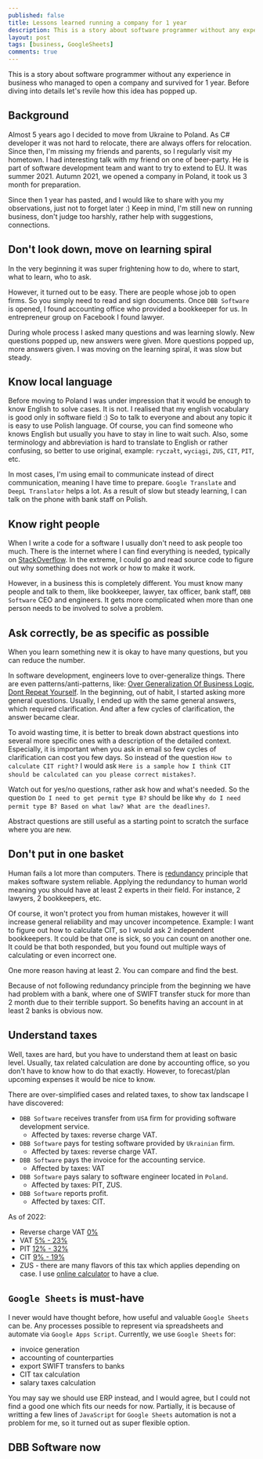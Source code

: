 ```yaml
---
published: false
title: Lessons learned running a company for 1 year
description: This is a story about software programmer without any experience in business managed to open a company and survived for 1 year.
layout: post
tags: [business, GoogleSheets]
comments: true
---
```


This is a story about software programmer without any experience in business who managed to open a company and survived for 1 year. Before diving into details let's revile how this idea has popped up.

## Background

Almost 5 years ago I decided to move from Ukraine to Poland. As C# developer it was not hard to relocate, there are always offers for relocation. Since then, I'm missing my friends and parents, so I regularly visit my hometown. I had interesting talk with my friend on one of beer-party. He is part of software development team and want to try to extend to EU. It was summer 2021. Autumn 2021, we opened a company in Poland, it took us 3 month for preparation.

Since then 1 year has pasted, and I would like to share with you my observations, just not to forget later :) Keep in mind, I'm still new on running business, don't judge too harshly, rather help with suggestions, connections.

## Don't look down, move on learning spiral

In the very beginning it was super frightening how to do, where to start, what to learn, who to ask.

However, it turned out to be easy. There are people whose job to open firms. So you simply need to read and sign documents. Once `DBB Software` is opened, I found accounting office who provided a bookkeeper for us. In entrepreneur group on Facebook I found lawyer.

During whole process I asked many questions and was learning slowly. New questions popped up, new answers were given. More questions popped up, more answers given. I was moving on the learning spiral, it was slow but steady.

## Know local language

Before moving to Poland I was under impression that it would be enough to know English to solve cases. It is not. I realised that my english vocabulary is good only in software field :) So to talk to everyone and about any topic it is easy to use Polish language. Of course, you can find someone who knows English but usually you have to stay in line to wait such. Also, some terminology and abbreviation is hard to translate to English or rather confusing, so better to use original, example:  `ryczałt`, `wyciągi`, `ZUS`, `CIT`, `PIT`, etc.

In most cases, I'm using email to communicate instead of direct communication, meaning I have time to prepare. `Google Translate` and `DeepL Translator` helps a lot. As a result of slow but steady learning, I can talk on the phone with bank staff on Polish.

## Know right people

When I write a code for a software I usually don't need to ask people too much. There is the internet where I can find everything is needed, typically on [StackOverflow](https://stackoverflow.com/). In the extreme, I could go and read source code to figure out why something does not work or how to make it work.

However, in a business this is completely different. You must know many people and talk to them, like bookkeeper, lawyer, tax officer, bank staff, `DBB Software` CEO and engineers. It gets more complicated when more than one person needs to be involved to solve a problem.

## Ask correctly, be as specific as possible

When you learn something new it is okay to have many questions, but you can reduce the number. 

In software development, engineers love to over-generalize things. There are even patterns/anti-patterns, like: [Over Generalization Of Business Logic](https://wiki.c2.com/?OverGeneralizationOfBusinessLogic), [Dont Repeat Yourself](http://wiki.c2.com/?DontRepeatYourself). In the beginning, out of habit, I started asking more general questions. Usually, I ended up with the same general answers, which required clarification. And after a few cycles of clarification, the answer became clear.

To avoid wasting time, it is better to break down abstract questions into several more specific ones with a description of the detailed context. Especially, it is important when you ask in email so few cycles of clarification can cost you few days. So instead of the question `How to calculate CIT right?` I would ask `Here is a sample how I think CIT should be calculated can you please correct mistakes?`.

Watch out for yes/no questions, rather ask how and what's needed. So the question `Do I need to get permit type B?` should be like `Why do I need permit type B? Based on what law? What are the deadlines?`.

Abstract questions are still useful as a starting point to scratch the surface where you are new.

## Don't put in one basket

Human fails a lot more than computers. There is [redundancy](https://en.wikipedia.org/wiki/Redundancy_(engineering)) principle that makes software system reliable. Applying the redundancy to human world meaning you should have at least 2 experts in their field. For instance, 2 lawyers, 2 bookkeepers, etc.

Of course, it won't protect you from human mistakes, however it will increase general reliability and may uncover incompetence. Example: I want to figure out how to calculate CIT, so I would ask 2 independent bookkeepers. It could be that one is sick, so you can count on another one. It could be that both responded, but you found out multiple ways of calculating or even incorrect one.

One more reason having at least 2. You can compare and find the best.

Because of not following redundancy principle from the beginning we have had problem with a bank, where one of SWIFT transfer stuck for more than 2 month due to their terrible support. So benefits having an account in at least 2 banks is obvious now.

## Understand taxes

Well, taxes are hard, but you have to understand them at least on basic level. Usually, tax related calculation are done by accounting office, so you don't have to know how to do that exactly. However, to forecast/plan upcoming expenses it would be nice to know.

There are over-simplified cases and related taxes, to show tax landscape I have discovered:
* `DBB Software` receives transfer from `USA` firm for providing software development service.
  * Affected by taxes: reverse charge VAT.
* `DBB Software` pays for testing software provided by `Ukrainian` firm.
  * Affected by taxes: reverse charge VAT.
* `DBB Software` pays the invoice for the accounting service.
  * Affected by taxes: VAT
* `DBB Software` pays salary to software engineer located in `Poland`.
  * Affected by taxes: PIT, ZUS.
* `DBB Software` reports profit.
  * Affected by taxes: CIT.

As of 2022:
* Reverse charge VAT [0%](https://poradnikprzedsiebiorcy.pl/-reverse-charge-na-fakturach-od-zagranicznego-kontrahenta)
* VAT [5% - 23%](https://www.podatki.gov.pl/vat/abc-vat/matryca-stawek-vat/)
* PIT [12% - 32%](https://www.e-pity.pl/skala-podatkowa/)
* CIT [9% - 19%](https://www.biznes.gov.pl/pl/portal/00251)
* ZUS - there are many flavors of this tax which applies depending on case. I use [online calculator](https://zarobki.pracuj.pl/kalkulator-wynagrodzen) to have a clue.

## `Google Sheets` is must-have

I never would have thought before, how useful and valuable `Google Sheets` can be. Any processes possible to represent via spreadsheets and automate via `Google Apps Script`. Currently, we use `Google Sheets` for:
* invoice generation
* accounting of counterparties
* export SWIFT transfers to banks
* CIT tax calculation
* salary taxes calculation

You may say we should use ERP instead, and I would agree, but I could not find a good one which fits our needs for now. Partially, it is because of writting a few lines of `JavaScript` for `Google Sheets` automation is not a problem for me, so it turned out as super flexible option.

## DBB Software now


